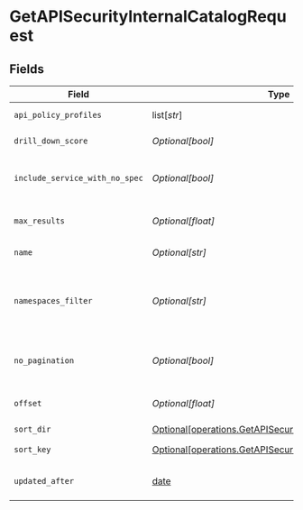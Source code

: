 # GetAPISecurityInternalCatalogRequest


## Fields

| Field                                                                                                                            | Type                                                                                                                             | Required                                                                                                                         | Description                                                                                                                      |
| -------------------------------------------------------------------------------------------------------------------------------- | -------------------------------------------------------------------------------------------------------------------------------- | -------------------------------------------------------------------------------------------------------------------------------- | -------------------------------------------------------------------------------------------------------------------------------- |
| `api_policy_profiles`                                                                                                            | list[*str*]                                                                                                                      | :heavy_minus_sign:                                                                                                               | Names of the Api Policy Profiles                                                                                                 |
| `drill_down_score`                                                                                                               | *Optional[bool]*                                                                                                                 | :heavy_minus_sign:                                                                                                               | Return associated score                                                                                                          |
| `include_service_with_no_spec`                                                                                                   | *Optional[bool]*                                                                                                                 | :heavy_minus_sign:                                                                                                               | When false, only services with specs wikk be returned                                                                            |
| `max_results`                                                                                                                    | *Optional[float]*                                                                                                                | :heavy_minus_sign:                                                                                                               | The number of entries to return (pagination)                                                                                     |
| `name`                                                                                                                           | *Optional[str]*                                                                                                                  | :heavy_minus_sign:                                                                                                               | the Api Catalog name filter                                                                                                      |
| `namespaces_filter`                                                                                                              | *Optional[str]*                                                                                                                  | :heavy_minus_sign:                                                                                                               | namespace filter. a base 64 representation of a list of NamespacesFilter definition object                                       |
| `no_pagination`                                                                                                                  | *Optional[bool]*                                                                                                                 | :heavy_minus_sign:                                                                                                               | When true, the pagination params will be ignored                                                                                 |
| `offset`                                                                                                                         | *Optional[float]*                                                                                                                | :heavy_minus_sign:                                                                                                               | Return entries from this offset (pagination)                                                                                     |
| `sort_dir`                                                                                                                       | [Optional[operations.GetAPISecurityInternalCatalogSortDir]](undefined/models/operations/getapisecurityinternalcatalogsortdir.md) | :heavy_minus_sign:                                                                                                               | sorting direction                                                                                                                |
| `sort_key`                                                                                                                       | [Optional[operations.GetAPISecurityInternalCatalogSortKey]](undefined/models/operations/getapisecurityinternalcatalogsortkey.md) | :heavy_minus_sign:                                                                                                               | the Api Catalog sort key                                                                                                         |
| `updated_after`                                                                                                                  | [date](https://docs.python.org/3/library/datetime.html#date-objects)                                                             | :heavy_minus_sign:                                                                                                               | Only Apis updated since this date                                                                                                |